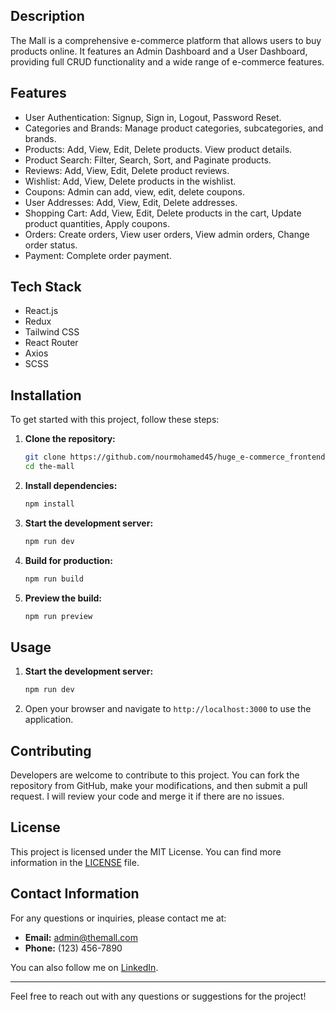 ## Description
The Mall is a comprehensive e-commerce platform that allows users to buy products online. It features an Admin Dashboard and a User Dashboard, providing full CRUD functionality and a wide range of e-commerce features.

## Features
- User Authentication: Signup, Sign in, Logout, Password Reset.
- Categories and Brands: Manage product categories, subcategories, and brands.
- Products: Add, View, Edit, Delete products. View product details.
- Product Search: Filter, Search, Sort, and Paginate products.
- Reviews: Add, View, Edit, Delete product reviews.
- Wishlist: Add, View, Delete products in the wishlist.
- Coupons: Admin can add, view, edit, delete coupons.
- User Addresses: Add, View, Edit, Delete addresses.
- Shopping Cart: Add, View, Edit, Delete products in the cart, Update product quantities, Apply coupons.
- Orders: Create orders, View user orders, View admin orders, Change order status.
- Payment: Complete order payment.

## Tech Stack
- React.js
- Redux
- Tailwind CSS
- React Router
- Axios
- SCSS

## Installation
To get started with this project, follow these steps:

1. **Clone the repository:**
    ```bash
    git clone https://github.com/nourmohamed45/huge_e-commerce_frontend.git
    cd the-mall
    ```

2. **Install dependencies:**
    ```bash
    npm install
    ```

3. **Start the development server:**
    ```bash
    npm run dev
    ```

4. **Build for production:**
    ```bash
    npm run build
    ```

5. **Preview the build:**
    ```bash
    npm run preview
    ```

## Usage
1. **Start the development server:**
    ```bash
    npm run dev
    ```

2. Open your browser and navigate to `http://localhost:3000` to use the application.


## Contributing
Developers are welcome to contribute to this project. You can fork the repository from GitHub, make your modifications, and then submit a pull request. I will review your code and merge it if there are no issues.

## License
This project is licensed under the MIT License. You can find more information in the [LICENSE](LICENSE) file.

## Contact Information
For any questions or inquiries, please contact me at:
- **Email:** admin@themall.com
- **Phone:** (123) 456-7890

You can also follow me on [LinkedIn](https://www.linkedin.com/).

---

Feel free to reach out with any questions or suggestions for the project!
